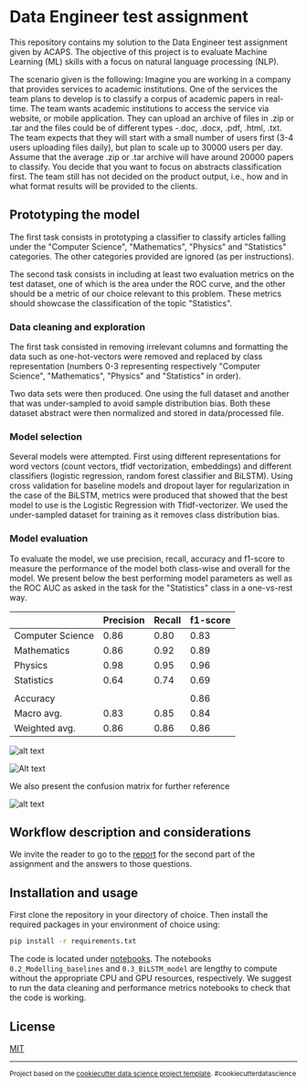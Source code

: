 # Data Engineer test assignment

This repository contains my solution to the Data Engineer test assignment given by ACAPS. The objective of this project is to evaluate Machine Learning (ML) skills with a focus on natural language processing (NLP).

The scenario given is the following:
Imagine you are working in a company that provides services to academic institutions. One of the services the team plans to develop is to classify a corpus of academic papers in real-time. The team wants academic institutions to access the service via website, or mobile application. They can upload an archive of files in .zip or .tar and the files could be of different types -.doc, .docx, .pdf, .html, .txt. The team expects that they will start with a small number of users first (3-4 users uploading files daily), but plan to scale up to 30000 users per day. Assume that the average .zip or .tar archive will have around 20000 papers to classify. You decide that you want to focus on abstracts classification first. The team still has not decided on the product output, i.e., how and in what format results will be provided to the clients.

## Prototyping the model
The first task consists in prototyping a classifier to classify articles falling under the "Computer Science", "Mathematics", "Physics" and "Statistics" categories. The other categories provided are ignored (as per instructions).

The second task consists in including at least two evaluation metrics on the test dataset, one of which is the area under the ROC curve, and the other should be a metric of our choice relevant to this problem. These metrics should showcase the classification of the topic "Statistics".

### Data cleaning and exploration

The first task consisted in removing irrelevant columns and formatting the data such as one-hot-vectors were removed and replaced by class representation (numbers 0-3 representing respectively "Computer Science", "Mathematics", "Physics" and "Statistics" in order).

Two data sets were then produced. One using the full dataset and another that was under-sampled to avoid sample distribution bias. Both these dataset abstract were then normalized and stored in data/processed file.

### Model selection

Several models were attempted. First using different representations for word vectors (count vectors, tfidf vectorization, embeddings) and different classifiers (logistic regression, random forest classifier and BiLSTM). Using cross validation for baseline models and dropout layer for regularization in the case of the BiLSTM, metrics were produced that showed that the best model to use is the Logistic Regression with Tfidf-vectorizer. We used the under-sampled dataset for training as it removes class distribution bias.

### Model evaluation

To evaluate the model, we use precision, recall, accuracy and f1-score to measure the performance of the model both class-wise and overall for the model. We present below the best performing model parameters as well as the ROC AUC as asked in the task for the "Statistics" class in a one-vs-rest way.

|                  | Precision | Recall | f1-score |
|------------------|-----------|--------|----------|
| Computer Science | 0.86      | 0.80   | 0.83     |
| Mathematics      | 0.86      | 0.92   | 0.89     |
| Physics          | 0.98      | 0.95   | 0.96     |
| Statistics       | 0.64      | 0.74   | 0.69     |
|                  |           |        |          |
| Accuracy         |           |        | 0.86     |
| Macro avg.       | 0.83      | 0.85   | 0.84     |
| Weighted avg.    | 0.86      | 0.86   | 0.86     |


![alt text](../reports/figures/ROC_AUC.png)

<img src="../reports/figures/ROC_AUC.png" alt="Alt text" title="ROC & AUC">

We also present the confusion matrix for further reference

![alt text](../reports/figures/CM.png)

## Workflow description and considerations

We invite the reader to go to the [report](../reports/description_considerations.pdf) for the second part of the assignment and the answers to those questions.

## Installation and usage

First clone the repository in your directory of choice. Then install the required packages in your environment of choice using:

```bash
pip install -r requirements.txt

```
The code is located under [notebooks](../notebooks/). The notebooks `0.2_Modelling_baselines` and `0.3_BiLSTM_model` are lengthy to compute without the appropriate CPU and GPU resources, respectively. We suggest to run the data cleaning and performance metrics notebooks to check that the code is working.

## License

[MIT](https://choosealicense.com/licenses/mit/)


--------

<p><small>Project based on the <a target="_blank" href="https://drivendata.github.io/cookiecutter-data-science/">cookiecutter data science project template</a>. #cookiecutterdatascience</small></p>
